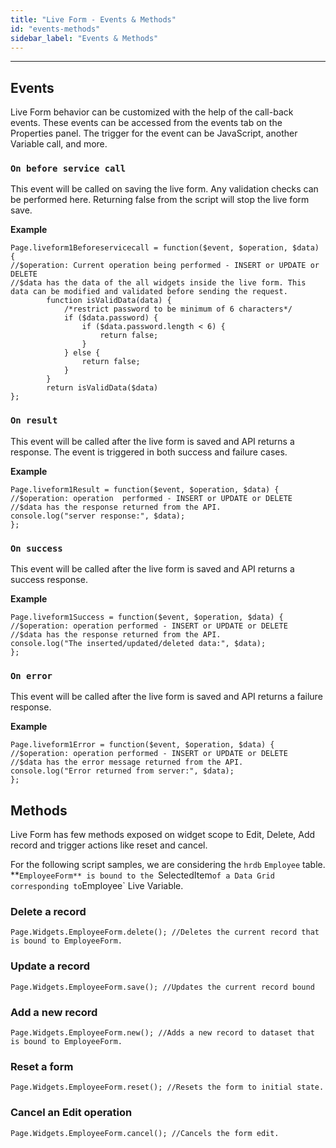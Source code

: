 ```yaml
---
title: "Live Form - Events & Methods"
id: "events-methods"
sidebar_label: "Events & Methods"
---
```

---

## Events

Live Form behavior can be customized with the help of the call-back events. These events can be accessed from the events tab on the Properties panel. The trigger for the event can be JavaScript, another Variable call, and more.

### `On before service call`

This event will be called on saving the live form. Any validation checks can be performed here. Returning false from the script will stop the live form save. 

**Example**

```
Page.liveform1Beforeservicecall = function($event, $operation, $data) {
//$operation: Current operation being performed - INSERT or UPDATE or DELETE
//$data has the data of the all widgets inside the live form. This data can be modified and validated before sending the request.
        function isValidData(data) {
            /*restrict password to be minimum of 6 characters*/
            if ($data.password) {
                if ($data.password.length < 6) {
                    return false;
                }
            } else {
                return false;
            }
        }
        return isValidData($data)
};
```

### `On result`
This event will be called after the live form is saved and API returns a response. The event is triggered in both success and failure cases.

**Example**

```
Page.liveform1Result = function($event, $operation, $data) {
//$operation: operation  performed - INSERT or UPDATE or DELETE
//$data has the response returned from the API.
console.log("server response:", $data);
};
```

### `On success`
This event will be called after the live form is saved and API returns a success response. 

**Example**

```
Page.liveform1Success = function($event, $operation, $data) {
//$operation: operation performed - INSERT or UPDATE or DELETE
//$data has the response returned from the API.
console.log("The inserted/updated/deleted data:", $data);
};
```

### `On error` 
This event will be called after the live form is saved and API returns a failure response. 

**Example**
```
Page.liveform1Error = function($event, $operation, $data) {
//$operation: operation performed - INSERT or UPDATE or DELETE
//$data has the error message returned from the API.
console.log("Error returned from server:", $data);
};
```

## Methods

Live Form has few methods exposed on widget scope to Edit, Delete, Add record and trigger actions like reset and cancel.

For the following script samples, we are considering the `hrdb` `Employee` table. **`EmployeeForm** is bound to the `SelectedItem` of a Data Grid corresponding to `Employee` Live Variable.

### Delete a record
```    
Page.Widgets.EmployeeForm.delete(); //Deletes the current record that is bound to EmployeeForm.
```    

### Update a record
```    
Page.Widgets.EmployeeForm.save(); //Updates the current record bound
```

### Add a new record
```    
Page.Widgets.EmployeeForm.new(); //Adds a new record to dataset that is bound to EmployeeForm.
```

### Reset a form
```    
Page.Widgets.EmployeeForm.reset(); //Resets the form to initial state.
```

### Cancel an Edit operation
```    
Page.Widgets.EmployeeForm.cancel(); //Cancels the form edit.
```    
